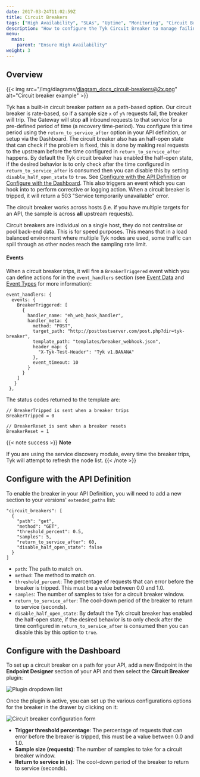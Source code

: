 ```yaml
---
date: 2017-03-24T11:02:59Z
title: Circuit Breakers
tags: ["High Availability", "SLAs", "Uptime", "Monitoring", "Circuit Breaker"]
description: "How to configure the Tyk Circuit Breaker to manage failing requests"
menu:
  main:
    parent: "Ensure High Availability"
weight: 3 
---
```


## Overview

{{< img src="/img/diagrams/diagram_docs_circuit-breakers@2x.png" alt="Circuit breaker example" >}}

Tyk has a built-in circuit breaker pattern as a path-based option. Our circuit breaker is rate-based, so if a sample size `x` of `y%` requests fail, the breaker will trip. The Gateway will stop **all** inbound requests to that service for a pre-defined period of time (a recovery time-period). You configure this time period using the `return_to_service_after` option in your API definition, or setup via the Dashboard. The circuit breaker also has an half-open state that can check if the problem is fixed, this is done by making real requests to the upstream before the time configured in  `return_to_service_after` happens. By default the Tyk circuit breaker has enabled the half-open state, if the desired behavior is to only check after the time configured in `return_to_service_after` is consumed then you can disable this by setting  `disable_half_open_state` to `true`. See [Configure with the API Definition](#with-api) or [Configure with the Dashboard](#with-dashboard). This also triggers an event which you can hook into to perform corrective or logging action. When a circuit breaker is tripped, it will return a 503 "Service temporarily unavailable" error.

The circuit breaker works across hosts (i.e. if you have multiple targets for an API, the sample is across **all** upstream requests).

Circuit breakers are individual on a single host, they do not centralise or pool back-end data. This is for speed purposes. This means that in a load balanced environment where multiple Tyk nodes are used, some traffic can spill through as other nodes reach the sampling rate limit.

#### Events

When a circuit breaker trips, it will fire a `BreakerTriggered` event which you can define actions for in the `event_handlers` section (see [Event Data](/docs/basic-config-and-security/report-monitor-trigger-events/event-data/) and [Event Types](/docs/basic-config-and-security/report-monitor-trigger-events/event-types/) for more information):

```{.copyWrapper}
event_handlers: {
  events: {
    BreakerTriggered: [
      {
        handler_name: "eh_web_hook_handler",
        handler_meta: {
          method: "POST",
          target_path: "http://posttestserver.com/post.php?dir=tyk-breaker",
          template_path: "templates/breaker_webhook.json",
          header_map: {
            "X-Tyk-Test-Header": "Tyk v1.BANANA"
          },
          event_timeout: 10
        }
      }
    ]
   }
 },
```

The status codes returned to the template are:

```
// BreakerTripped is sent when a breaker trips
BreakerTripped = 0

// BreakerReset is sent when a breaker resets
BreakerReset = 1
```
{{< note success >}}
**Note**  

If you are using the service discovery module, every time the breaker trips, Tyk will attempt to refresh the node list.
{{< /note >}}



## Configure with the API Definition

To enable the breaker in your API Definition, you will need to add a new section to your versions' `extended_paths` list:

```{.copyWrapper}
"circuit_breakers": [
  {
    "path": "get",
    "method": "GET",
    "threshold_percent": 0.5,
    "samples": 5,
    "return_to_service_after": 60,
    "disable_half_open_state": false
  }
]
```

*   `path`: The path to match on.
*   `method`: The method to match on.
*   `threshold_percent`: The percentage of requests that can error before the breaker is tripped. This must be a value between 0.0 and 1.0.
*   `samples`: The number of samples to take for a circuit breaker window.
*   `return_to_service_after`: The cool-down period of the breaker to return to service (seconds).
*   `disable_half_open_state`: By default the Tyk circuit breaker has enabled the half-open state, if the desired behavior is to only check after the time configured in `return_to_service_after` is consumed then you can disable this by this option to `true`.

## Configure with the Dashboard

To set up a circuit breaker on a path for your API, add a new Endpoint in the **Endpoint Designer** section of your API and then select the **Circuit Breaker** plugin:

![Plugin dropdown list](/docs/img/2.10/circuit_breaker.png)

Once the plugin is active, you can set up the various configurations options for the breaker in the drawer by clicking on it:

![Circuit breaker configuration form](/docs/img/2.10/ciruit_breaker_settings.png)

*   **Trigger threshold percentage**: The percentage of requests that can error before the breaker is tripped, this must be a value between 0.0 and 1.0.
*   **Sample size (requests)**: The number of samples to take for a circuit breaker window.
*   **Return to service in (s)**: The cool-down period of the breaker to return to service (seconds).

